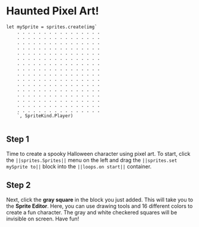 
# Haunted Pixel Art!

```blocks
let mySprite = sprites.create(img`
    . . . . . . . . . . . . . . . . 
    . . . . . . . . . . . . . . . . 
    . . . . . . . . . . . . . . . . 
    . . . . . . . . . . . . . . . . 
    . . . . . . . . . . . . . . . . 
    . . . . . . . . . . . . . . . . 
    . . . . . . . . . . . . . . . . 
    . . . . . . . . . . . . . . . . 
    . . . . . . . . . . . . . . . . 
    . . . . . . . . . . . . . . . . 
    . . . . . . . . . . . . . . . . 
    . . . . . . . . . . . . . . . . 
    . . . . . . . . . . . . . . . . 
    . . . . . . . . . . . . . . . . 
    . . . . . . . . . . . . . . . . 
    . . . . . . . . . . . . . . . . 
    `, SpriteKind.Player)
 ```
 
 ```template
 ```
 
 ## Step 1
 Time to create a spooky Halloween character using pixel art. To start, click the ``||sprites.Sprites||`` menu on the left and drag the ``||sprites.set mySprite to||`` block into the ``||loops.on start||`` container.
 
 ## Step 2
 Next, click the **gray square** in the block you just added. This will take you to the **Sprite Editor**. Here, you can use drawing tools and 16 different colors to create a fun character. The gray and white checkered squares will be invisible on screen. Have fun!
